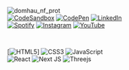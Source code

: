 ![domhau_nf_prot](https://user-images.githubusercontent.com/93415777/154830705-af4ed46b-fef3-424f-9bdb-9f1aaf47b086.gif)
&nbsp;\
[![CodeSandbox](https://img.shields.io/badge/Codesandbox-040404?style=for-the-badge&logo=codesandbox&logoColor=DBDBDB)](https://codesandbox.io/u/doemser)
[![CodePen](https://img.shields.io/badge/Codepen-000000?style=for-the-badge&logo=codepen&logoColor=white)](https://codepen.io/doemser)
[![LinkedIn](https://img.shields.io/badge/linkedin-%230077B5.svg?style=for-the-badge&logo=linkedin&logoColor=white)](https://www.linkedin.com/in/dominik-hautau-152877223/)
&nbsp;\
[![Spotify](https://img.shields.io/badge/Spotify-1ED760?style=for-the-badge&logo=spotify&logoColor=white)](https://open.spotify.com/artist/6YHFGjzUAgbgv1XCZLxZtP)
[![Instagram](https://img.shields.io/badge/Instagram-%23E4405F.svg?style=for-the-badge&logo=Instagram&logoColor=white)](https://instagram.com/doemser)
[![YouTube](https://img.shields.io/badge/YouTube-%23FF0000.svg?style=for-the-badge&logo=YouTube&logoColor=white)](https://www.youtube.com/channel/UC6RtH7u7pQofFwiP43SDqkw)

&nbsp;

[![HTML5](https://img.shields.io/badge/html5-%23E34F26.svg?style=for-the-badge&logo=html5&logoColor=white)]
![CSS3](https://img.shields.io/badge/css3-%231572B6.svg?style=for-the-badge&logo=css3&logoColor=white)
![JavaScript](https://img.shields.io/badge/javascript-%23323330.svg?style=for-the-badge&logo=javascript&logoColor=%23F7DF1E)
&nbsp;\
![React](https://img.shields.io/badge/react-%2320232a.svg?style=for-the-badge&logo=react&logoColor=%2361DAFB)
![Next JS](https://img.shields.io/badge/Next-black?style=for-the-badge&logo=next.js&logoColor=white)
![Threejs](https://img.shields.io/badge/threejs-black?style=for-the-badge&logo=three.js&logoColor=white)
